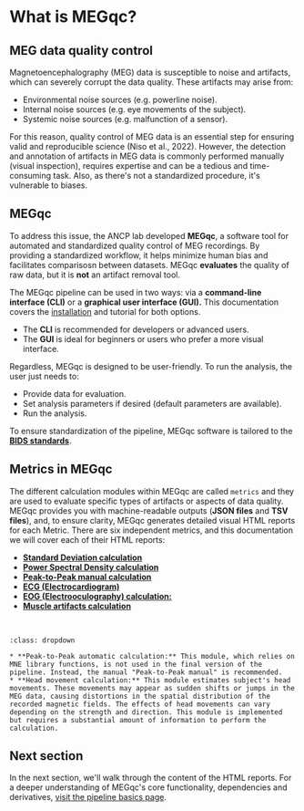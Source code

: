 # What is MEGqc?

## MEG data quality control
Magnetoencephalography (MEG) data is susceptible to  noise and artifacts, which can severely corrupt the data quality. These artifacts may arise from:
- Environmental noise sources (e.g. powerline noise).
- Internal noise sources (e.g. eye movements of the subject).
- Systemic noise sources (e.g. malfunction of a sensor).

For this reason, quality control of MEG data is an essential step for ensuring valid and reproducible science (Niso et al., 2022). However, the detection and annotation of artifacts in MEG data is commonly performed manually (visual inspection), requires expertise and can be a tedious and time-consuming task. Also, as there's not a standardized procedure, it's vulnerable to biases.

## MEGqc
To address this issue, the ANCP lab developed **MEGqc**, a software tool for automated and standardized quality control of MEG recordings. By providing a standardized workflow, it helps minimize human bias and facilitates comparisosn between datasets. MEGqc **evaluates** the quality of raw data, but it is **not** an artifact removal tool.

The MEGqc pipeline can be used in two ways: via a **command-line interface (CLI)** or a **graphical user interface (GUI).** This documentation covers the [installation](./installation) and tutorial for both options.
* The **CLI** is recommended for developers or advanced users.
* The **GUI** is ideal for beginners or users who prefer a more visual interface.

Regardless, MEGqc is designed to be user-friendly. To run the analysis, the user just needs to:
- Provide data for evaluation.
- Set analysis parameters if desired (default parameters are available).
- Run the analysis.


To ensure standardization of the pipeline, MEGqc software is tailored to the [**BIDS standards**](../extra/bids.md).


## Metrics in MEGqc
The different calculation modules within MEGqc are called `metrics` and they are used to evaluate specific types of artifacts or aspects of data quality. MEGqc provides you with machine-readable outputs (**JSON files** and **TSV files**), and, to ensure clarity, MEGqc generates detailed visual HTML reports for each Metric. There are six independent metrics, and this documentation we will cover each of their HTML reports:
- **[Standard Deviation calculation](../reports/std.md)**
- **[Power Spectral Density calculation](../reports/psd.md)**
- **[Peak-to-Peak manual calculation](../reports/ptp.md)**
- **[ECG (Electrocardiogram)](../reports/ecg.md)**
- **[EOG (Electrooculography) calculation:](../reports/eog.md)**
- **[Muscle artifacts calculation](../reports/muscle.md)**
<br>  




```{admonition} There are 2 other metrics within MEGqc
:class: dropdown

* **Peak-to-Peak automatic calculation:** This module, which relies on MNE library functions, is not used in the final version of the pipeline. Instead, the manual "Peak-to-Peak manual" is recommended.
* **Head movement calculation:** This module estimates subject's head movements. These movements may appear as sudden shifts or jumps in the MEG data, causing distortions in the spatial distribution of the recorded magnetic fields. The effects of head movements can vary depending on the strength and direction. This module is implemented but requires a substantial amount of information to perform the calculation.

``` 


## Next section
In the next section, we'll walk through the content of the HTML reports.
For a deeper understanding of MEGqc's core functionality, dependencies and derivatives, [visit the pipeline basics page](../extra/details.md).


        
